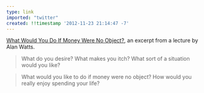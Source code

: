 ```yaml
---
type: link
imported: "twitter"
created: !!timestamp '2012-11-23 21:14:47 -7'
---
```

[What Would You Do If Money Were No Object?](https://www.brainpickings.org/2012/10/10/if-money-were-no-object-alan-watts/), an excerpt from a lecture by Alan Watts.

> What do you desire? What makes you itch? What sort of a situation would you like?

> What would you like to do if money were no object? How would you really enjoy spending your life?

